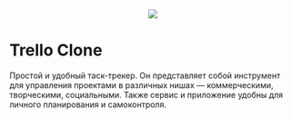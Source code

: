 <div align="center">
  <img src="https://i.pinimg.com/originals/eb/c7/16/ebc716f3bade624ef6e0f63439d9ec09.png" />
</div>

<h1>Trello Clone</h1>

<p>Простой и удобный таск-трекер. Он представляет собой инструмент для управления проектами в различных нишах — коммерческими, творческими, социальными. Также сервис и приложение удобны для личного планирования и самоконтроля.</p>
